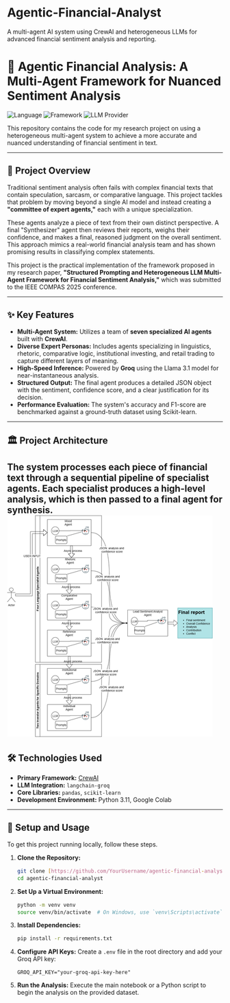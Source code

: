 # Agentic-Financial-Analyst
A multi-agent AI system using CrewAI and heterogeneous LLMs for advanced financial sentiment analysis and reporting.
# 🤖 Agentic Financial Analysis: A Multi-Agent Framework for Nuanced Sentiment Analysis

![Language](https://img.shields.io/badge/Python-3.10%2B-blue)
![Framework](https://img.shields.io/badge/Framework-CrewAI-orange)
![LLM Provider](https://img.shields.io/badge/LLM-Groq%20(Llama%203.1)-green)

This repository contains the code for my research project on using a heterogeneous multi-agent system to achieve a more accurate and nuanced understanding of financial sentiment in text.

---
## 📖 Project Overview

Traditional sentiment analysis often fails with complex financial texts that contain speculation, sarcasm, or comparative language. This project tackles that problem by moving beyond a single AI model and instead creating a **"committee of expert agents,"** each with a unique specialization.

These agents analyze a piece of text from their own distinct perspective. A final "Synthesizer" agent then reviews their reports, weighs their confidence, and makes a final, reasoned judgment on the overall sentiment. This approach mimics a real-world financial analysis team and has shown promising results in classifying complex statements.

This project is the practical implementation of the framework proposed in my research paper, **"Structured Prompting and Heterogeneous LLM Multi-Agent Framework for Financial Sentiment Analysis,"** which was submitted to the IEEE COMPAS 2025 conference. 

---
## ✨ Key Features

* **Multi-Agent System:** Utilizes a team of **seven specialized AI agents** built with **CrewAI**.
* **Diverse Expert Personas:** Includes agents specializing in linguistics, rhetoric, comparative logic, institutional investing, and retail trading to capture different layers of meaning.
* **High-Speed Inference:** Powered by **Groq** using the Llama 3.1 model for near-instantaneous analysis.
* **Structured Output:** The final agent produces a detailed JSON object with the sentiment, confidence score, and a clear justification for its decision.
* **Performance Evaluation:** The system's accuracy and F1-score are benchmarked against a ground-truth dataset using Scikit-learn.

---
## 🏛️ Project Architecture

The system processes each piece of financial text through a sequential pipeline of specialist agents. Each specialist produces a high-level analysis, which is then passed to a final agent for synthesis.
![A diagram showing financial text being analyzed in parallel by specialist agents, with their outputs being fed into a final synthesizer agent that produces a JSON output.](system_archi.png)
---
## 🛠️ Technologies Used

* **Primary Framework:** [CrewAI](https://www.crewai.com/)
* **LLM Integration:** `langchain-groq`
* **Core Libraries:** `pandas`, `scikit-learn`
* **Development Environment:** Python 3.11, Google Colab

---
## 🚀 Setup and Usage

To get this project running locally, follow these steps.

1.  **Clone the Repository:**
    ```bash
    git clone [https://github.com/YourUsername/agentic-financial-analyst.git](https://github.com/YourUsername/agentic-financial-analyst.git)
    cd agentic-financial-analyst
    ```

2.  **Set Up a Virtual Environment:**
    ```bash
    python -m venv venv
    source venv/bin/activate  # On Windows, use `venv\Scripts\activate`
    ```

3.  **Install Dependencies:**
    ```bash
    pip install -r requirements.txt
    ```

4.  **Configure API Keys:**
    Create a `.env` file in the root directory and add your Groq API key:
    ```
    GROQ_API_KEY="your-groq-api-key-here"
    ```

5.  **Run the Analysis:**
    Execute the main notebook or a Python script to begin the analysis on the provided dataset.


